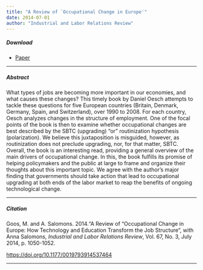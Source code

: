 ```yaml
---
title: "A Review of `Occupational Change in Europe'" 
date: 2014-07-01
author: "Industrial and Labor Relations Review"
---
```


##### Download

+ [Paper](/5.pdf)
---

##### Abstract

What types of jobs are becoming more important in our economies, and what causes these changes? This timely book by Daniel Oesch attempts to tackle these questions for five European countries (Britain, Denmark, Germany, Spain, and Switzerland), over 1990 to 2008. For each country, Oesch analyzes changes in the structure of employment.  One of the focal points of the book is then to examine whether occupational changes are best described by the SBTC (upgrading) “or” routinization hypothesis (polarization). We believe this juxtaposition is misguided, however, as routinization does not preclude upgrading, nor, for that matter, SBTC. Overall, the book is an interesting read, providing a general overview of the main drivers of occupational change. In this, the book fulfills its promise of helping policymakers and the public at large to frame and organize their thoughts about this important topic. We agree with the author’s major finding that governments should take action that lead to occupational upgrading at both ends of the labor market to reap the benefits of ongoing technological change.

---

##### Citation

Goos, M. and A. Salomons. 2014.“A Review of “Occupational Change in Europe: How Technology and Education Transform the Job Structure”, with Anna Salomons, *Industrial and Labor Relations Review*, Vol. 67, No. 3, July 2014, p. 1050-1052.

https://doi.org/10.1177/0019793914537464  

---


